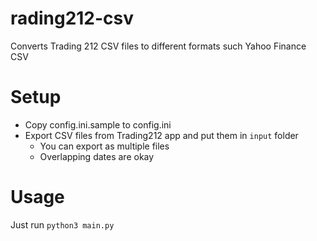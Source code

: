 # rading212-csv
Converts Trading 212 CSV files to different formats such Yahoo Finance CSV

# Setup
- Copy config.ini.sample to config.ini
- Export CSV files from Trading212 app and put them in `input` folder
  - You can export as multiple files
  - Overlapping dates are okay

# Usage
Just run `python3 main.py`

